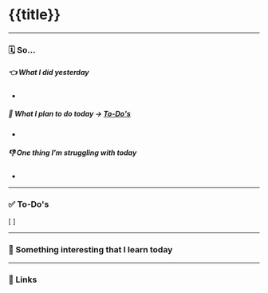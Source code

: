 # {{title}}

--- 
### 🗓️ So...

##### 👈 What I did yesterday
- 

##### 🚀 What I plan to do today -> [To-Do's](###To-Do's)
- 

##### 👎 One thing I'm struggling with today
- 

--- 
### ✅ To-Do's
[ ]

---
### 📖 Something interesting that I learn today


---
### 🔗 Links



